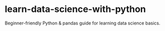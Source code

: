 # learn-data-science-with-python
Beginner-friendly Python &amp; pandas guide for learning data science basics.
